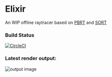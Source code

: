 # Elixir
An WIP offline raytracer based on [PBRT](http://www.pbr-book.org/) and [SORT](https://github.com/JerryCao1985/SORT)

### Build Status
[![CircleCI](https://circleci.com/gh/Eclmist/Elixir/tree/master.svg?style=shield)](https://circleci.com/gh/Eclmist/Elixir/tree/master)

### Latest render output:
![output image](https://github.com/Eclmist/Pathtracing-Weekend-Adventures/blob/master/output.png)

